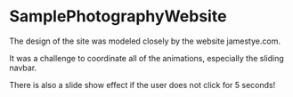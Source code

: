 # SamplePhotographyWebsite

The design of the site was modeled closely by the website jamestye.com.

It was a challenge to coordinate all of the animations, especially the sliding navbar.

There is also a slide show effect if the user does not click for 5 seconds!
